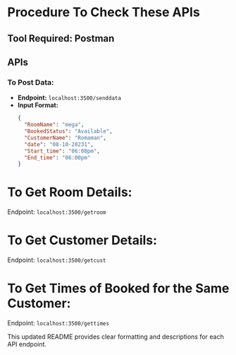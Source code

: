 # Procedure To Check These APIs

## Tool Required: Postman

## APIs

### To Post Data:

- **Endpoint:** `localhost:3500/senddata`
- **Input Format:**
  ```json
  {
    "RoomName": "mega",
    "BookedStatus": "Available",
    "CustomerName": "Romaman",
    "date": "08-10-20231",
    "Start_time": "06:00pm",
    "End_time": "06:00pm"
  }
  ```

# To Get Room Details:

Endpoint: `localhost:3500/getroom`

# To Get Customer Details:

Endpoint: `localhost:3500/getcust`

# To Get Times of Booked for the Same Customer:

Endpoint: `localhost:3500/gettimes`

This updated README provides clear formatting and descriptions for each API endpoint.
